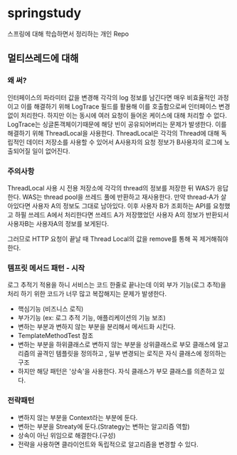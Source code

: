 # springstudy
스프링에 대해 학습하면서 정리하는 개인 Repo

## 멀티쓰레드에 대해
### 왜 써?
인터페이스의 파라미터 값을 변경해 각각의 log 정보를 남긴다면 매우 비효율적인 과정이고 이를 해결하기 위해
LogTrace 필드를 활용해 이를 호출함으로써 인터페이스 변경없이 처리한다.
하지만 이는 동시에 여러 요청이 들어온 케이스에 대해 처리할 수 없다. <br>
LogTrace는 싱글톤객체이기때문에 해당 빈이 공유되어버리는 문제가 발생한다.
이를 해결하기 위해 ThreadLocal을 사용한다.
ThreadLocal은 각각의 Thread에 대해 독립적인 데이터 저장소를 사용할 수 있어서 A사용자의 요청 정보가
B사용자의 로그에 노출되어질 일이 없어진다.

### 주의사항
ThreadLocal 사용 시 전용 저장소에 각각의 thread의 정보를 저장한 뒤 WAS가 응답한다.
WAS는 thread pool을 쓰레드 풀에 반환하고 재사용한다.
만약 thread-A가 살아있다면 사용자 A의 정보도 그대로 남아있다.
이후 사용자 B가 조회하는 API를 요청했고 하필 쓰레드 A에서 처리한다면 쓰레드 A가 저장했었던
사용자 A의 정보가 반환되서 사용자B는 사용자A의 정보를 보게된다.

그러므로 HTTP 요청이 끝날 때 Thread Local의 값을 remove를 통해 꼭 제거해줘야한다.

### 템프릿 메서드 패턴 - 시작 
로그 추적기 적용을 하니 서비스는 코드 한줄로 끝나는데 이외 부가 기능(로그 추적)을 처리 하기 위한 코드가 너무 많고 복잡해지는 문제가 발생한다.
- 핵심기능 (비즈니스 로직)
- 부가기능 (ex: 로그 추적 기능, 애플리케이션의 기능 보조)
- 변하는 부분과 변하지 않는 부분을 분리해서 메서드화 시킨다.
- TemplateMethodTest 참조
- 변하는 부분을 하위클래스로 변하지 않는 부분을 상위클래스로 부모 클래스에 알고리즘의 골격인 템플릿을 정의하고 , 일부 변경되는 로직은 자식 클래스에 정의하는 구조
- 하지만 해당 패턴은 '상속'을 사용한다. 자식 클래스가 부모 클래스를 의존하고 있다.

### 전략패턴
- 변하지 않는 부분을 Context라는 부분에 둔다.
- 변하는 부분을 Streaty에 둔다.(Strategy는 변하는 알고리즘 역할)
- 상속이 아닌 위임으로 해결한다.(구성)
- 전략을 사용하면 클라이언트와 독립적으로 알고리즘을 변경할 수 있다.
